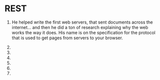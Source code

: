 # REST

1. He helped write the first web servers, that sent documents across the internet… and then he did a ton of research explaining why the web works the way it does. His name is on the specification for the protocol that is used to get pages from servers to your browser.

2. 

3. 

4. 
5. 
6. 
7. 
